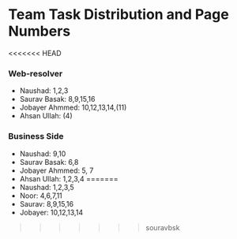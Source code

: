 # Team Task Distribution and Page Numbers

<<<<<<< HEAD
### Web-resolver
- Naushad: 1,2,3
- Saurav Basak: 8,9,15,16
- Jobayer Ahmmed: 10,12,13,14,(11)
- Ahsan Ullah: (4)

### Business Side
- Naushad: 9,10
- Saurav Basak: 6,8
- Jobayer Ahmmed: 5, 7
- Ahsan Ullah: 1,2,3,4
=======
- Naushad: 1,2,3,5
- Noor: 4,6,7,11
- Saurav: 8,9,15,16
- Jobayer: 10,12,13,14
>>>>>>> souravbsk
